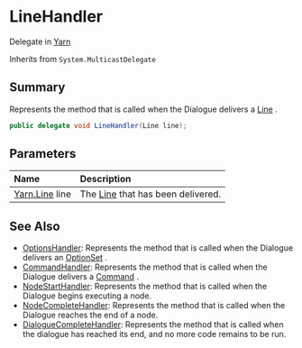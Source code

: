 # LineHandler

Delegate in [Yarn](api/csharp/yarn.md)

Inherits from `System.MulticastDelegate`

## Summary


Represents the method that is called when the Dialogue delivers a  <a href="yarn.line.md">Line</a> .


```csharp
public delegate void LineHandler(Line line);
```

## Parameters

|Name|Description|
|:---|:---|
|[Yarn.Line](api/csharp/yarn.line.md) line|The  <a href="yarn.line.md">Line</a>  that has been delivered.|

## See Also

* [OptionsHandler](api/csharp/yarn.optionshandler.md): Represents the method that is called when the Dialogue delivers an  <a href="yarn.optionset.md">OptionSet</a> .
* [CommandHandler](api/csharp/yarn.commandhandler.md): Represents the method that is called when the Dialogue delivers a  <a href="yarn.command.md">Command</a> .
* [NodeStartHandler](api/csharp/yarn.nodestarthandler.md): Represents the method that is called when the Dialogue begins executing a node.
* [NodeCompleteHandler](api/csharp/yarn.nodecompletehandler.md): Represents the method that is called when the Dialogue reaches the end of a node.
* [DialogueCompleteHandler](api/csharp/yarn.dialoguecompletehandler.md): Represents the method that is called when the dialogue has reached its end, and no more code remains to be run.


